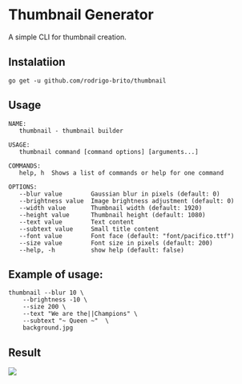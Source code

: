 # Thumbnail Generator

A simple CLI for thumbnail creation.


## Instalatiion

`go get -u github.com/rodrigo-brito/thumbnail`


## Usage
```
NAME:
   thumbnail - thumbnail builder

USAGE:
   thumbnail command [command options] [arguments...]

COMMANDS:
   help, h  Shows a list of commands or help for one command

OPTIONS:
   --blur value        Gaussian blur in pixels (default: 0)
   --brightness value  Image brightness adjustment (default: 0)
   --width value       Thumbnail width (default: 1920)
   --height value      Thumbnail height (default: 1080)
   --text value        Text content
   --subtext value     Small title content
   --font value        Font face (default: "font/pacifico.ttf")
   --size value        Font size in pixels (default: 200)
   --help, -h          show help (default: false)
```

## Example of usage:
```
thumbnail --blur 10 \
    --brightness -10 \
    --size 200 \
    --text "We are the||Champions" \
    --subtext "~ Queen ~"  \
    background.jpg
```

## Result

<img src="https://user-images.githubusercontent.com/7620947/71635182-11983a80-2c01-11ea-9d81-40b4933f365a.png" />